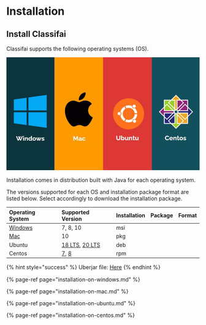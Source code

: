 # Installation

## **Install Classifai**

Classifai supports the following operating systems \(OS\).

![](../../.gitbook/assets/0.jpeg)

Installation comes in distribution built with Java for each operating system.

The versions supported for each OS and installation package format are listed below. Select accordingly to download the installation package.

| Operating System | Supported Version | Installation | Package | Format |
| :--- | :--- | :--- | :--- | :--- |
| [Windows](https://bit.ly/3xMayat) | 7, 8, 10 | msi |  |  |
| [Mac](https://bit.ly/3zObcpJ) | 10 | pkg |  |  |
| Ubuntu | [18 LTS](https://bit.ly/3gJZPY7), [20 LTS](https://bit.ly/3gSgd7Y) | deb |  |  |
| Centos | [7](https://bit.ly/3gJ7S7J), [8](https://bit.ly/3xUmOWv) | rpm |  |  |

{% hint style="success" %}
Uberjar ﬁle: [Here](https://bit.ly/3xHTpP6)
{% endhint %}

{% page-ref page="installation-on-windows.md" %}

{% page-ref page="installation-on-mac.md" %}

{% page-ref page="installation-on-ubuntu.md" %}

{% page-ref page="installation-on-centos.md" %}



